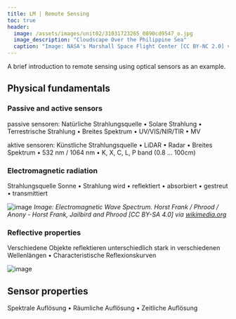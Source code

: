 ```yaml
---
title: LM | Remote Sensing
toc: true
header:
  image: /assets/images/unit02/31031723265_0890cd9547_o.jpg
  image_description: "Cloudscape Over the Philippine Sea"
  caption: "Image: NASA's Marshall Space Flight Center [CC BY-NC 2.0] via [flickr.com](https://www.flickr.com/photos/nasamarshall/31031723265/)"
---
```


A brief introduction to remote sensing using optical sensors as an example.
<!--more-->

## Physical fundamentals
### Passive and active sensors

passive sensoren:
Natürliche Strahlungsquelle
• Solare Strahlung
• Terrestrische Strahlung
• Breites Spektrum
• UV/VIS/NIR/TIR
• MV

aktive sensoren:
Künstliche Strahlungsquelle
• LiDAR
• Radar
• Breites Spektrum
• 532 nm / 1064 nm
• K, X, C, L, P band (0.8 … 100cm)

###  Electromagnetic radiation

Strahlungsquelle Sonne
• Strahlung wird
• reflektiert
• absorbiert
• gestreut
• transmittiert

![image](../assets/images/unit02/Electromagnetic_spectrum_-eng.svg)
*Image: Electromagnetic Wave Spectrum. Horst Frank / Phrood / Anony - Horst Frank, Jailbird and Phrood [CC BY-SA 4.0] via [wikimedia.org](https://commons.wikimedia.org/w/index.php?curid=3726606#/media/File:Electromagnetic_spectrum_-eng.svg)*


### Reflective properties

Verschiedene Objekte reflektieren
unterschiedlich stark in verschiedenen
Wellenlängen
• Characteristische Reflexionskurven

![image](../assets/images/unit02/reflexionsspektrum.jpg)


## Sensor properties

Spektrale Auflösung
• Räumliche Auflösung
• Zeitliche Auflösung





